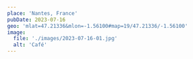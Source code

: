 ```yaml
---
place: 'Nantes, France'
pubDate: 2023-07-16
geo: 'mlat=47.21336&mlon=-1.56100#map=19/47.21336/-1.56100'
image:
  file: './images/2023-07-16-01.jpg'
  alt: 'Café'
---
```

